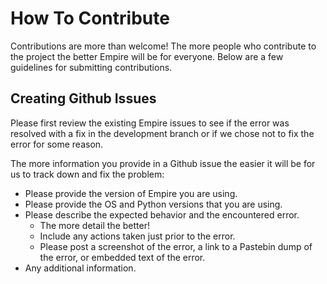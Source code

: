 # How To Contribute

Contributions are more than welcome! The more people who contribute to the project the better Empire will be for everyone. Below are a few guidelines for submitting contributions.

## Creating Github Issues

Please first review the existing Empire issues to see if the error was resolved with a fix in the development branch or if we chose not to fix the error for some reason.

The more information you provide in a Github issue the easier it will be for us to track down and fix the problem:

- Please provide the version of Empire you are using.
- Please provide the OS and Python versions that you are using.
- Please describe the expected behavior and the encountered error.
  - The more detail the better!
  - Include any actions taken just prior to the error.
  - Please post a screenshot of the error, a link to a Pastebin dump of the error, or embedded text of the error.
- Any additional information.
